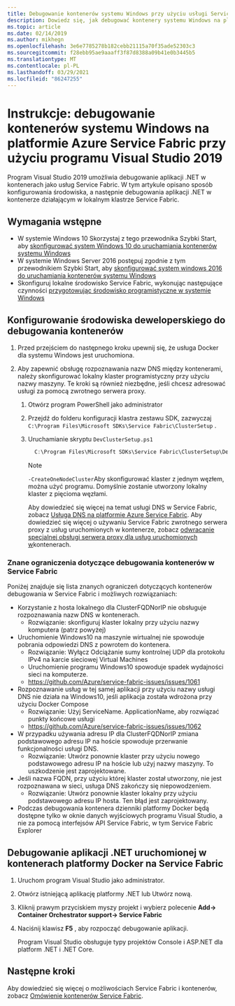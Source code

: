 ```yaml
---
title: Debugowanie kontenerów systemu Windows przy użyciu usługi Service Fabric i programu VS
description: Dowiedz się, jak debugować kontenery systemu Windows na platformie Azure Service Fabric przy użyciu programu Visual Studio 2019.
ms.topic: article
ms.date: 02/14/2019
ms.author: mikhegn
ms.openlocfilehash: 3e6e7785278b182cebb21115a70f35ade52303c3
ms.sourcegitcommit: f28ebb95ae9aaaff3f87d8388a09b41e0b3445b5
ms.translationtype: MT
ms.contentlocale: pl-PL
ms.lasthandoff: 03/29/2021
ms.locfileid: "86247255"
---
```

# <a name="how-to-debug-windows-containers-in-azure-service-fabric-using-visual-studio-2019"></a>Instrukcje: debugowanie kontenerów systemu Windows na platformie Azure Service Fabric przy użyciu programu Visual Studio 2019

Program Visual Studio 2019 umożliwia debugowanie aplikacji .NET w kontenerach jako usług Service Fabric. W tym artykule opisano sposób konfigurowania środowiska, a następnie debugowania aplikacji .NET w kontenerze działającym w lokalnym klastrze Service Fabric.

## <a name="prerequisites"></a>Wymagania wstępne

* W systemie Windows 10 Skorzystaj z tego przewodnika Szybki Start, aby [skonfigurować system Windows 10 do uruchamiania kontenerów systemu Windows](/virtualization/windowscontainers/quick-start/quick-start-windows-10)
* W systemie Windows Server 2016 postępuj zgodnie z tym przewodnikiem Szybki Start, aby [skonfigurować system windows 2016 do uruchamiania kontenerów systemu Windows](/virtualization/windowscontainers/quick-start/quick-start-windows-server)
* Skonfiguruj lokalne środowisko Service Fabric, wykonując następujące czynności [przygotowując środowisko programistyczne w systemie Windows](./service-fabric-get-started.md)

## <a name="configure-your-developer-environment-to-debug-containers"></a>Konfigurowanie środowiska deweloperskiego do debugowania kontenerów

1. Przed przejściem do następnego kroku upewnij się, że usługa Docker dla systemu Windows jest uruchomiona.

1. Aby zapewnić obsługę rozpoznawania nazw DNS między kontenerami, należy skonfigurować lokalny klaster programistyczny przy użyciu nazwy maszyny. Te kroki są również niezbędne, jeśli chcesz adresować usługi za pomocą zwrotnego serwera proxy.
   1. Otwórz program PowerShell jako administrator
   2. Przejdź do folderu konfiguracji klastra zestawu SDK, zazwyczaj `C:\Program Files\Microsoft SDKs\Service Fabric\ClusterSetup` .
   3. Uruchamianie skryptu `DevClusterSetup.ps1`

      ``` PowerShell
        C:\Program Files\Microsoft SDKs\Service Fabric\ClusterSetup\DevClusterSetup.ps1
      ```

      > [!NOTE]
      > `-CreateOneNodeCluster`Aby skonfigurować klaster z jednym węzłem, można użyć programu. Domyślnie zostanie utworzony lokalny klaster z pięcioma węzłami.
      >

      Aby dowiedzieć się więcej na temat usługi DNS w Service Fabric, zobacz [Usługa DNS na platformie Azure Service Fabric](./service-fabric-dnsservice.md). Aby dowiedzieć się więcej o używaniu Service Fabric zwrotnego serwera proxy z usług uruchomionych w kontenerze, zobacz [odwracanie specjalnej obsługi serwera proxy dla usług uruchomionych w](service-fabric-reverseproxy.md#special-handling-for-services-running-in-containers)kontenerach.

### <a name="known-limitations-when-debugging-containers-in-service-fabric"></a>Znane ograniczenia dotyczące debugowania kontenerów w Service Fabric

Poniżej znajduje się lista znanych ograniczeń dotyczących kontenerów debugowania w Service Fabric i możliwych rozwiązaniach:

* Korzystanie z hosta lokalnego dla ClusterFQDNorIP nie obsługuje rozpoznawania nazw DNS w kontenerach.
    * Rozwiązanie: skonfiguruj klaster lokalny przy użyciu nazwy komputera (patrz powyżej)
* Uruchomienie Windows10 na maszynie wirtualnej nie spowoduje pobrania odpowiedzi DNS z powrotem do kontenera.
    * Rozwiązanie: Wyłącz Odciążanie sumy kontrolnej UDP dla protokołu IPv4 na karcie sieciowej Virtual Machines
    * Uruchomienie programu Windows10 spowoduje spadek wydajności sieci na komputerze.
    * https://github.com/Azure/service-fabric-issues/issues/1061
* Rozpoznawanie usług w tej samej aplikacji przy użyciu nazwy usługi DNS nie działa na Windows10, jeśli aplikacja została wdrożona przy użyciu Docker Compose
    * Rozwiązanie: Użyj ServiceName. ApplicationName, aby rozwiązać punkty końcowe usługi
    * https://github.com/Azure/service-fabric-issues/issues/1062
* W przypadku używania adresu IP dla ClusterFQDNorIP zmiana podstawowego adresu IP na hoście spowoduje przerwanie funkcjonalności usługi DNS.
    * Rozwiązanie: Utwórz ponownie klaster przy użyciu nowego podstawowego adresu IP na hoście lub użyj nazwy maszyny. To uszkodzenie jest zaprojektowane.
* Jeśli nazwa FQDN, przy użyciu której klaster został utworzony, nie jest rozpoznawana w sieci, usługa DNS zakończy się niepowodzeniem.
    * Rozwiązanie: Utwórz ponownie klaster lokalny przy użyciu podstawowego adresu IP hosta. Ten błąd jest zaprojektowany.
* Podczas debugowania kontenera dzienniki platformy Docker będą dostępne tylko w oknie danych wyjściowych programu Visual Studio, a nie za pomocą interfejsów API Service Fabric, w tym Service Fabric Explorer

## <a name="debug-a-net-application-running-in-docker-containers-on-service-fabric"></a>Debugowanie aplikacji .NET uruchomionej w kontenerach platformy Docker na Service Fabric

1. Uruchom program Visual Studio jako administrator.

1. Otwórz istniejącą aplikację platformy .NET lub Utwórz nową.

1. Kliknij prawym przyciskiem myszy projekt i wybierz polecenie **Add-> Container Orchestrator support-> Service Fabric**

1. Naciśnij klawisz **F5** , aby rozpocząć debugowanie aplikacji.

    Program Visual Studio obsługuje typy projektów Console i ASP.NET dla platform .NET i .NET Core.

## <a name="next-steps"></a>Następne kroki
Aby dowiedzieć się więcej o możliwościach Service Fabric i kontenerów, zobacz [Omówienie kontenerów Service Fabric](service-fabric-containers-overview.md).
